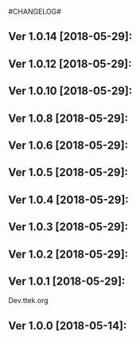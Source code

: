 
#CHANGELOG#

Ver 1.0.14 [2018-05-29]:
-------------------------------


Ver 1.0.12 [2018-05-29]:
-------------------------------


Ver 1.0.10 [2018-05-29]:
-------------------------------


Ver 1.0.8 [2018-05-29]:
-------------------------------


Ver 1.0.6 [2018-05-29]:
-------------------------------


Ver 1.0.5 [2018-05-29]:
-------------------------------


Ver 1.0.4 [2018-05-29]:
-------------------------------


Ver 1.0.3 [2018-05-29]:
-------------------------------


Ver 1.0.2 [2018-05-29]:
-------------------------------


Ver 1.0.1 [2018-05-29]:
-------------------------------
Dev.ttek.org


Ver 1.0.0 [2018-05-14]:
-------------------------------


